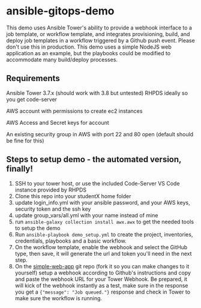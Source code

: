 # ansible-gitops-demo

This demo uses Ansible Tower's ability to provide a webhook interface to a job template, or workflow template, and integrates provisioning, build, and deploy job templates in a workflow triggered by a Github push event.  Please don't use this in production.  This demo uses a simple NodeJS web application as an example, but the playbooks could be modified to accommodate many build/deploy processes.  

## Requirements
Ansible Tower 3.7.x (should work with 3.8 but untested) 
  RHPDS ideally so you get code-server

AWS account with permissions to create ec2 instances

AWS Access and Secret keys for account

An existing security group in AWS with port 22 and 80 open (default should be fine for this)

## Steps to setup demo - the automated version, finally!
1. SSH to your tower host, or use the included Code-Server VS Code instance provided by RHPDS
2. Clone this repo into your studentX home folder 
3. update login_info.yml with your ansible password, and your AWS keys, security token and the ssh key
4. update group_vars/all.yml with your name instead of mine 
5. run `ansible-galaxy collection install awx.awx` to get the needed tools to setup the demo
6. Run `ansible-playbook demo_setup.yml` to create the project, inventories, credentials, playbooks and a basic workflow.
7. On the workflow template, enable the webhook and select the GitHub type, then save, it will generate the url and token you'll need in the next step.  
8. On the [simple-web-app](https://github.com/corumj/simple-demo-app) git repo (fork it so you can make changes to it yourself) setup a webhook according to Github's instructions and copy and paste the webhook URL for your Tower Webhook.  Be prepared, it will kick of the webhook instantly as a test, make sure in the response you get a `{"message": "Job queued."}` response and check in Tower to make sure the workflow is running.
